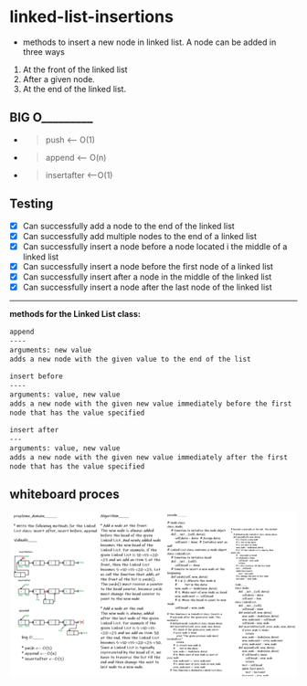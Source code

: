 # linked-list-insertions

- methods to insert a new node in linked list. A node can be added in three ways

1) At the front of the linked list
2) After a given node.
3) At the end of the linked list.


## BIG O_________

- > push <-- O(1)
- > append <-- O(n)
- > insertafter <--O(1)

## Testing

- [x] Can successfully add a node to the end of the linked list
- [x] Can successfully add multiple nodes to the end of a linked list
- [x] Can successfully insert a node before a node located i the middle of a linked list
- [x] Can successfully insert a node before the first node of a linked list
- [x] Can successfully insert after a node in the middle of the linked list
- [x] Can successfully insert a node after the last node of the linked list

---

**methods for the Linked List class:**
```
append
----
arguments: new value
adds a new node with the given value to the end of the list
```
```
insert before
----
arguments: value, new value
adds a new node with the given new value immediately before the first node that has the value specified
```
```
insert after
---
arguments: value, new value
adds a new node with the given new value immediately after the first node that has the value specified
```
## whiteboard proces
![](insrtions.png)
